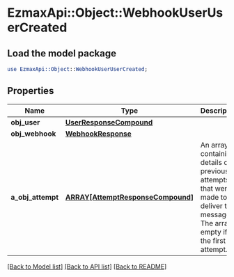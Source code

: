 # EzmaxApi::Object::WebhookUserUserCreated

## Load the model package
```perl
use EzmaxApi::Object::WebhookUserUserCreated;
```

## Properties
Name | Type | Description | Notes
------------ | ------------- | ------------- | -------------
**obj_user** | [**UserResponseCompound**](UserResponseCompound.md) |  | 
**obj_webhook** | [**WebhookResponse**](WebhookResponse.md) |  | 
**a_obj_attempt** | [**ARRAY[AttemptResponseCompound]**](AttemptResponseCompound.md) | An array containing details of previous attempts that were made to deliver the message. The array is empty if it&#39;s the first attempt. | 

[[Back to Model list]](../README.md#documentation-for-models) [[Back to API list]](../README.md#documentation-for-api-endpoints) [[Back to README]](../README.md)


